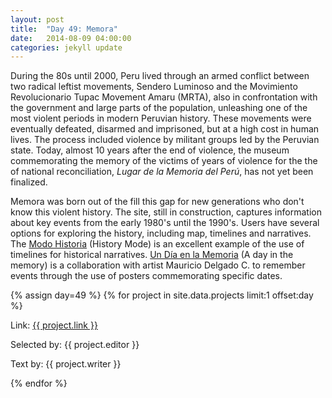 ```yaml
---
layout: post
title:  "Day 49: Memora"
date:   2014-08-09 04:00:00
categories: jekyll update
---
```


<!-- Remember to change the date above -->


During the 80s until 2000, Peru lived through an armed conflict between two radical leftist movements, Sendero Luminoso and the Movimiento Revolucionario Tupac Movement Amaru (MRTA), also in confrontation with the government and large parts of the population, unleashing one of the most violent periods in modern Peruvian history. These movements were eventually defeated, disarmed and imprisoned, but at a high cost in human lives. The process included violence by militant groups led by the Peruvian state. Today, almost 10 years after the end of violence, the museum commemorating the memory of the victims of years of violence for the the of national reconciliation, *Lugar de la Memoria del Perú*, has not yet been finalized.

Memora was born out of the fill this gap for new generations who don't know this violent history. The site, still in construction, captures information about key events from the early 1980's until the 1990's. Users have several options for exploring the history, including map, timelines and narratives. The [Modo Historia](http://memora.pe/modo-historia) (History Mode) is an excellent example of the use of timelines for historical narratives. [Un Día en la Memoria](http://memora.pe/un-dia-en-la-memoria) (A day in the memory) is a collaboration with artist Mauricio Delgado C. to remember events through the use of posters commemorating specific dates.



<!-- Remember to assign the day -->
{% assign day=49 %}
{% for project in site.data.projects limit:1 offset:day %}
<p>Link: <a href="{{ project.link }}">{{ project.link }}</a></p>
<p>Selected by: {{ project.editor }}</p>
<p>Text by: {{ project.writer }}</p>
{% endfor %}
